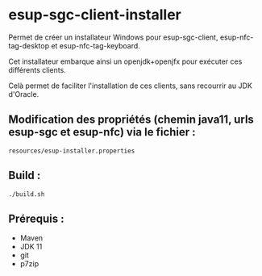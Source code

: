 # esup-sgc-client-installer
Permet de créer un installateur Windows pour esup-sgc-client, esup-nfc-tag-desktop et esup-nfc-tag-keyboard.

Cet installateur embarque ainsi un openjdk+openjfx pour exécuter ces différents clients.

Celà permet de faciliter l'installation de ces clients, sans recourrir au JDK d'Oracle.


## Modification des propriétés (chemin java11, urls esup-sgc  et esup-nfc) via le fichier :
```
resources/esup-installer.properties
```

## Build :
```
./build.sh
```

## Prérequis :
* Maven
* JDK 11
* git
* p7zip
